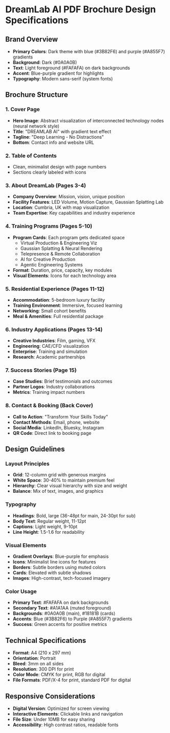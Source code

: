 # DreamLab AI PDF Brochure Design Specifications

## Brand Overview
- **Primary Colors**: Dark theme with blue (#3B82F6) and purple (#A855F7) gradients
- **Background**: Dark (#0A0A0B)
- **Text**: Light foreground (#FAFAFA) on dark backgrounds
- **Accent**: Blue-purple gradient for highlights
- **Typography**: Modern sans-serif (system fonts)

## Brochure Structure

### 1. Cover Page
- **Hero Image**: Abstract visualization of interconnected technology nodes (neural network style)
- **Title**: "DREAMLAB AI" with gradient text effect
- **Tagline**: "Deep Learning - No Distractions"
- **Bottom**: Contact info and website URL

### 2. Table of Contents
- Clean, minimalist design with page numbers
- Sections clearly labeled with icons

### 3. About DreamLab (Pages 3-4)
- **Company Overview**: Mission, vision, unique position
- **Facility Features**: LED Volume, Motion Capture, Gaussian Splatting Lab
- **Location**: Cumbria, UK with map visualization
- **Team Expertise**: Key capabilities and industry experience

### 4. Training Programs (Pages 5-10)
- **Program Cards**: Each program gets dedicated space
  - Virtual Production & Engineering Viz
  - Gaussian Splatting & Neural Rendering
  - Telepresence & Remote Collaboration
  - AI for Creative Production
  - Agentic Engineering Systems
- **Format**: Duration, price, capacity, key modules
- **Visual Elements**: Icons for each technology area

### 5. Residential Experience (Pages 11-12)
- **Accommodation**: 5-bedroom luxury facility
- **Training Environment**: Immersive, focused learning
- **Networking**: Small cohort benefits
- **Meal & Amenities**: Full residential package

### 6. Industry Applications (Pages 13-14)
- **Creative Industries**: Film, gaming, VFX
- **Engineering**: CAE/CFD visualization
- **Enterprise**: Training and simulation
- **Research**: Academic partnerships

### 7. Success Stories (Page 15)
- **Case Studies**: Brief testimonials and outcomes
- **Partner Logos**: Industry collaborations
- **Metrics**: Training impact numbers

### 8. Contact & Booking (Back Cover)
- **Call to Action**: "Transform Your Skills Today"
- **Contact Methods**: Email, phone, website
- **Social Media**: LinkedIn, Bluesky, Instagram
- **QR Code**: Direct link to booking page

## Design Guidelines

### Layout Principles
- **Grid**: 12-column grid with generous margins
- **White Space**: 30-40% to maintain premium feel
- **Hierarchy**: Clear visual hierarchy with size and weight
- **Balance**: Mix of text, images, and graphics

### Typography
- **Headings**: Bold, large (36-48pt for main, 24-30pt for sub)
- **Body Text**: Regular weight, 11-12pt
- **Captions**: Light weight, 9-10pt
- **Line Height**: 1.5-1.6 for readability

### Visual Elements
- **Gradient Overlays**: Blue-purple for emphasis
- **Icons**: Minimalist line icons for features
- **Borders**: Subtle borders using muted colors
- **Cards**: Elevated with subtle shadows
- **Images**: High-contrast, tech-focused imagery

### Color Usage
- **Primary Text**: #FAFAFA on dark backgrounds
- **Secondary Text**: #A1A1AA (muted foreground)
- **Backgrounds**: #0A0A0B (main), #18181B (cards)
- **Accents**: Blue (#3B82F6) to Purple (#A855F7) gradients
- **Success**: Green accents for positive metrics

## Technical Specifications
- **Format**: A4 (210 x 297 mm)
- **Orientation**: Portrait
- **Bleed**: 3mm on all sides
- **Resolution**: 300 DPI for print
- **Color Mode**: CMYK for print, RGB for digital
- **File Formats**: PDF/X-4 for print, standard PDF for digital

## Responsive Considerations
- **Digital Version**: Optimized for screen viewing
- **Interactive Elements**: Clickable links and navigation
- **File Size**: Under 10MB for easy sharing
- **Accessibility**: High contrast ratios, readable fonts